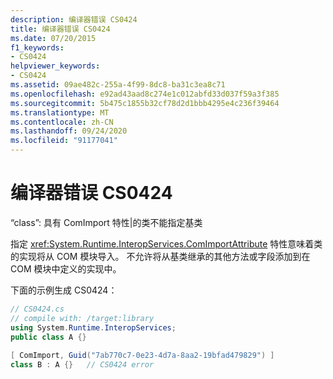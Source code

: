 ```yaml
---
description: 编译器错误 CS0424
title: 编译器错误 CS0424
ms.date: 07/20/2015
f1_keywords:
- CS0424
helpviewer_keywords:
- CS0424
ms.assetid: 09ae482c-255a-4f99-8dc8-ba31c3ea8c71
ms.openlocfilehash: e92ad43aad8c274e1c012abfd33d037f59a3f385
ms.sourcegitcommit: 5b475c1855b32cf78d2d1bbb4295e4c236f39464
ms.translationtype: MT
ms.contentlocale: zh-CN
ms.lasthandoff: 09/24/2020
ms.locfileid: "91177041"
---
```

# <a name="compiler-error-cs0424"></a>编译器错误 CS0424

“class”: 具有 ComImport 特性|的类不能指定基类  
  
 指定 <xref:System.Runtime.InteropServices.ComImportAttribute> 特性意味着类的实现将从 COM 模块导入。 不允许将从基类继承的其他方法或字段添加到在 COM 模块中定义的实现中。  
  
 下面的示例生成 CS0424：  
  
```csharp  
// CS0424.cs  
// compile with: /target:library  
using System.Runtime.InteropServices;  
public class A {}  
  
[ ComImport, Guid("7ab770c7-0e23-4d7a-8aa2-19bfad479829") ]  
class B : A {}   // CS0424 error  
```
